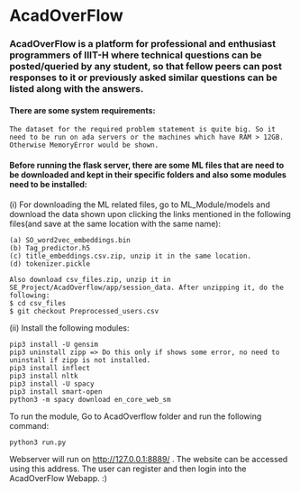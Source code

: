 # AcadOverFlow
### AcadOverFlow is a platform for professional and enthusiast programmers of IIIT-H where technical questions can be posted/queried by any student, so that fellow peers can post responses to it or previously asked similar questions can be listed along with the answers.

#### There are some system requirements:
```
The dataset for the required problem statement is quite big. So it need to be run on ada servers or the machines which have RAM > 12GB. Otherwise MemoryError would be shown.
```

#### Before running the flask server, there are some ML files that are need to be downloaded and kept in their specific folders and also some modules need to be installed:

(i) For downloading the ML related files, go to ML_Module/models and download the data shown upon clicking the links mentioned in the following files(and save at the same location with the same name):
```
(a) SO_word2vec_embeddings.bin
(b) Tag_predictor.h5
(c) title_embeddings.csv.zip, unzip it in the same location.
(d) tokenizer.pickle

Also download csv_files.zip, unzip it in SE_Project/AcadOverflow/app/session_data. After unzipping it, do the following:
$ cd csv_files
$ git checkout Preprocessed_users.csv
```

(ii) Install the following modules:
```
pip3 install -U gensim
pip3 uninstall zipp => Do this only if shows some error, no need to uninstall if zipp is not installed.
pip3 install inflect
pip3 install nltk
pip3 install -U spacy
pip3 install smart-open
python3 -m spacy download en_core_web_sm
```

To run the module, Go to AcadOverflow folder and run the following command:
```
python3 run.py
```

Webserver will run on http://127.0.0.1:8889/ . The website can be accessed using this address.
The user can register and then login into the AcadOverFlow Webapp. :)
